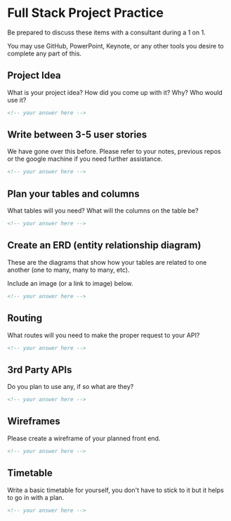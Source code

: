 # Full Stack Project Practice

Be prepared to discuss these items with a consultant during a 1 on 1.

You may use GitHub, PowerPoint, Keynote, or any other tools you desire to
complete any part of this.

## Project Idea

What is your project idea?  How did you come up with it? Why? Who would use it?

```md
<!-- your answer here -->
```

## Write between 3-5 user stories

We have gone over this before. Please refer to your notes, previous repos or the
google machine if you need further assistance.

```md
<!-- your answer here -->
```

## Plan your tables and columns

What tables will you need? What will the columns on the table be?

```md
<!-- your answer here -->
```

## Create an ERD (entity relationship diagram)

These are the diagrams that show how your tables are related to one another
(one to many, many to many, etc).

Include an image (or a link to image) below.

```md
<!-- your answer here -->
```

## Routing

What routes will you need to make the proper request to your API?

```md
<!-- your answer here -->
```

## 3rd Party APIs

Do you plan to use any, if so what are they?

```md
<!-- your answer here -->
```

## Wireframes

Please create a wireframe of your planned front end.

```md
<!-- your answer here -->
```

## Timetable

Write a basic timetable for yourself, you don't have to stick to it but it
helps to go in with a plan.

```md
<!-- your answer here -->
```
